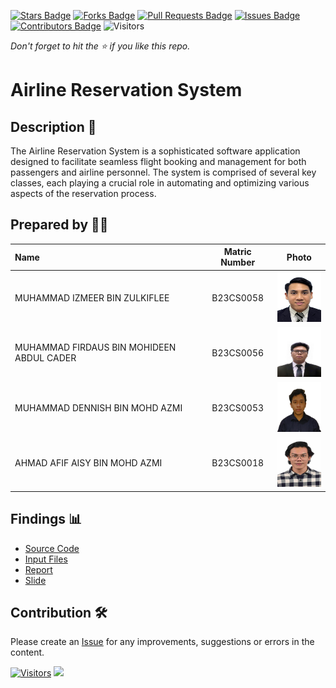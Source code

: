 [![Stars Badge](https://img.shields.io/github/stars/jjn7702/SECJ2154-OOP)](https://github.com/jjn7702/SECJ2154-OOP/Submission/Sample/stargazers)
[![Forks Badge](https://img.shields.io/github/forks/jjn7702/SECJ2154-OOP)](https://github.com/jjn7702/SECJ2154-OOP/Submission/Sample/network/members)
[![Pull Requests Badge](https://img.shields.io/github/issues-pr/jjn7702/SECJ2154-OOP)](https://github.com/jjn7702/SECJ2154-OOP/Submission/Sample/pulls)
[![Issues Badge](https://img.shields.io/github/issues/jjn7702/SECJ2154-OOP)](https://github.com/jjn7702/SECJ2154-OOP/Submission/Sample/issues)
[![Contributors Badge](https://img.shields.io/github/contributors/jjn7702/SECJ2154-OOP?color=2b9348)](https://github.com/jjn7702/SECJ2154-OOP/Submission/Sample/graphs/contributors)
![Visitors](https://api.visitorbadge.io/api/visitors?path=https%3A%2F%2Fgithub.com%2Fjjn7702%2FSECJ2154-OOP%2FSubmission%2FSample&labelColor=%23d9e3f0&countColor=%23697689&style=flat)

_Don't forget to hit the :star: if you like this repo._

# Airline Reservation System

## Description 📝

The Airline Reservation System is a sophisticated software application designed to facilitate seamless flight booking and management for both passengers and airline personnel. The system is comprised of several key classes, each playing a crucial role in automating and optimizing various aspects of the reservation process.

## Prepared by 🧑‍💻

| Name                                      | Matric Number | Photo                                                         |
| :- | :-: | :-: |
| MUHAMMAD IZMEER BIN ZULKIFLEE             | B23CS0058        | <img src="../Group4/files/images/Izmeer.png" width=80px, height=80px>     |
| MUHAMMAD FIRDAUS BIN MOHIDEEN ABDUL CADER | B23CS0056        | <img src="../Group4/files/images/Firdaus.jpeg" width=80px, height=80px>         |
| MUHAMMAD DENNISH BIN MOHD AZMI            | B23CS0053        | <img src="../Group4/files/images/Dennish.jpeg" width=80px, height=80px>         |
| AHMAD AFIF AISY BIN MOHD AZMI             | B23CS0018        | <img src="../Group4/files/images/Aisy.jpeg" width=80px, height=80px>         |


## Findings 📊

- [Source Code](../Group4/files/source-code/SkyReserve.java)
- [Input Files](../Group4/files)
- [Report](../Group4/files)
- [Slide](../Group4/files)

## Contribution 🛠️
Please create an [Issue](https://github.com/jjn7702/SECJ2154-OOP/issues) for any improvements, suggestions or errors in the content.

[![Visitors](https://api.visitorbadge.io/api/visitors?path=https%3A%2F%2Fgithub.com%2Fjjn7702&labelColor=%23697689&countColor=%23555555&style=plastic)](https://visitorbadge.io/status?path=https%3A%2F%2Fgithub.com%2Fjjn7702)
![](https://hit.yhype.me/github/profile?user_id=81284918)


